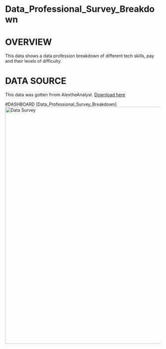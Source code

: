 # Data_Professional_Survey_Breakdown
# OVERVIEW
This data shows a data profession breakdown of different tech skills, pay and their levels of difficulty.
# DATA SOURCE
This data was gotten frrom AlextheAnalyst.
[Download here](https://github.com/AlexTheAnalyst/Power-BI/blob/main/Power%20BI%20-%20Final%20Project.xlsx)

#DASHBOARD
[Data_Professional_Survey_Breakdown]<img width="1366" height="768" alt="Data Survey" src="https://github.com/user-attachments/assets/4492af89-a1cc-46d4-9648-c94be1117839" />
